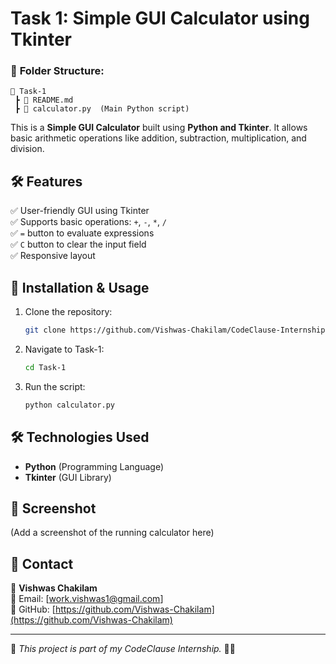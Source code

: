 # Task 1: Simple GUI Calculator using Tkinter  

### 📁 **Folder Structure:**  
```
📁 Task-1  
 ┣ 📜 README.md  
 ┣ 📜 calculator.py  (Main Python script)  
```

This is a **Simple GUI Calculator** built using **Python and Tkinter**. It allows basic arithmetic operations like addition, subtraction, multiplication, and division.  

## 🛠 Features  
✅ User-friendly GUI using Tkinter  
✅ Supports basic operations: `+`, `-`, `*`, `/`  
✅ `=` button to evaluate expressions  
✅ `C` button to clear the input field  
✅ Responsive layout  

## 📌 Installation & Usage  
1. Clone the repository:  
   ```bash
   git clone https://github.com/Vishwas-Chakilam/CodeClause-Internship.git
   ```
2. Navigate to Task-1:  
   ```bash
   cd Task-1
   ```
3. Run the script:  
   ```bash
   python calculator.py
   ```

## 🛠 Technologies Used  
- **Python** (Programming Language)  
- **Tkinter** (GUI Library)  

## 📸 Screenshot  
(Add a screenshot of the running calculator here)  

## 📧 Contact  
👤 **Vishwas Chakilam**  
📧 Email: [work.vishwas1@gmail.com]  
🔗 GitHub: [https://github.com/Vishwas-Chakilam](https://github.com/Vishwas-Chakilam)  

---

🌟 _This project is part of my CodeClause Internship._ 🚀✨  
